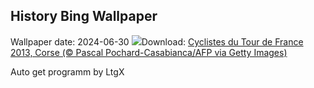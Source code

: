 ## History Bing Wallpaper
Wallpaper date: 2024-06-30
![](https://www.bing.com/th?id=OHR.TourCorsica_FR-CA4580963850_UHD.jpg&w=1000)Download: [Cyclistes du Tour de France 2013, Corse (© Pascal Pochard-Casabianca/AFP via Getty Images)](https://www.bing.com/th?id=OHR.TourCorsica_FR-CA4580963850_UHD.jpg)

Auto get programm by LtgX
